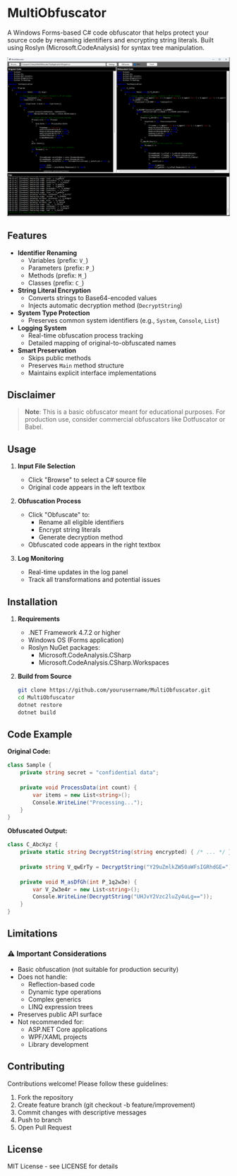 # MultiObfuscator

A Windows Forms-based C# code obfuscator that helps protect your source code by renaming identifiers and encrypting string literals. Built using Roslyn (Microsoft.CodeAnalysis) for syntax tree manipulation.

![Demo Screenshot](screenshot.png) <!-- Add actual screenshot path if available -->

## Features

- **Identifier Renaming**
  - Variables (prefix: `V_`)
  - Parameters (prefix: `P_`)
  - Methods (prefix: `M_`)
  - Classes (prefix: `C_`)
- **String Literal Encryption**
  - Converts strings to Base64-encoded values
  - Injects automatic decryption method (`DecryptString`)
- **System Type Protection**
  - Preserves common system identifiers (e.g., `System`, `Console`, `List`)
- **Logging System**
  - Real-time obfuscation process tracking
  - Detailed mapping of original-to-obfuscated names
- **Smart Preservation**
  - Skips public methods
  - Preserves `Main` method structure
  - Maintains explicit interface implementations

## Disclaimer
> **Note**: This is a basic obfuscator meant for educational purposes. 
> For production use, consider commercial obfuscators like Dotfuscator or Babel.

## Usage

1. **Input File Selection**
   - Click "Browse" to select a C# source file
   - Original code appears in the left textbox

2. **Obfuscation Process**
   - Click "Obfuscate" to:
     - Rename all eligible identifiers
     - Encrypt string literals
     - Generate decryption method
   - Obfuscated code appears in the right textbox

3. **Log Monitoring**
   - Real-time updates in the log panel
   - Track all transformations and potential issues

## Installation

1. **Requirements**
   - .NET Framework 4.7.2 or higher
   - Windows OS (Forms application)
   - Roslyn NuGet packages:
     - Microsoft.CodeAnalysis.CSharp
     - Microsoft.CodeAnalysis.CSharp.Workspaces

2. **Build from Source**
   ```bash
   git clone https://github.com/yourusername/MultiObfuscator.git
   cd MultiObfuscator
   dotnet restore
   dotnet build
   ```

## Code Example
**Original Code:**
```csharp
class Sample {
    private string secret = "confidential data";
    
    private void ProcessData(int count) {
        var items = new List<string>();
        Console.WriteLine("Processing...");
    }
}
```

**Obfuscated Output:**
```csharp
class C_AbcXyz {
    private static string DecryptString(string encrypted) { /* ... */ }
    
    private string V_qwErTy = DecryptString("Y29uZmlkZW50aWFsIGRhdGE=");
    
    private void M_asDfGh(int P_1q2w3e) {
        var V_2w3e4r = new List<string>();
        Console.WriteLine(DecryptString("UHJvY2Vzc2luZy4uLg=="));
    }
}
```

## Limitations
### ⚠️ Important Considerations
- Basic obfuscation (not suitable for production security)
- Does not handle:
  - Reflection-based code
  - Dynamic type operations
  - Complex generics
  - LINQ expression trees
- Preserves public API surface
- Not recommended for:
  - ASP.NET Core applications
  - WPF/XAML projects
  - Library development

## Contributing
Contributions welcome! Please follow these guidelines:

1. Fork the repository
2. Create feature branch (git checkout -b feature/improvement)
3. Commit changes with descriptive messages
4. Push to branch
5. Open Pull Request

## License
MIT License - see LICENSE for details
